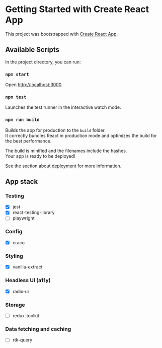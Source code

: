 # Getting Started with Create React App

This project was bootstrapped with [Create React App](https://github.com/facebook/create-react-app).

## Available Scripts

In the project directory, you can run:

### `npm start`

Open [http://localhost:3000](http://localhost:3000).

### `npm test`

Launches the test runner in the interactive watch mode.

### `npm run build`

Builds the app for production to the `build` folder.\
It correctly bundles React in production mode and optimizes the build for the best performance.

The build is minified and the filenames include the hashes.\
Your app is ready to be deployed!

See the section about [deployment](https://facebook.github.io/create-react-app/docs/deployment) for more information.

## App stack

### Testing

* [x] jest
* [x] react-testing-library
* [ ] playwright

### Config

* [x] craco

### Styling

* [x] vanilla-extract

### Headless UI (a11y)

* [x] radix-ui

### Storage

* [ ] redux-toolkit

### Data fetching and caching

* [ ] rtk-query
